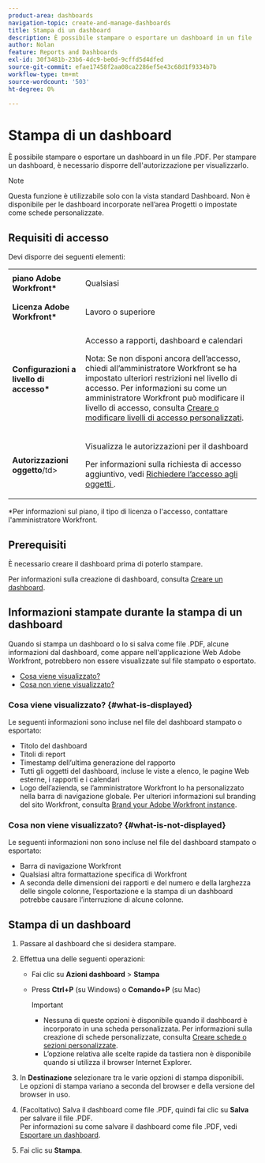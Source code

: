 ```yaml
---
product-area: dashboards
navigation-topic: create-and-manage-dashboards
title: Stampa di un dashboard
description: È possibile stampare o esportare un dashboard in un file .PDF. Per stampare un dashboard, è necessario disporre dell'autorizzazione per visualizzarlo.
author: Nolan
feature: Reports and Dashboards
exl-id: 30f3481b-23b6-4dc9-be0d-9cffd5d4dfed
source-git-commit: efae17458f2aa08ca2286ef5e43c68d1f9334b7b
workflow-type: tm+mt
source-wordcount: '503'
ht-degree: 0%

---
```


# Stampa di un dashboard

È possibile stampare o esportare un dashboard in un file .PDF. Per stampare un dashboard, è necessario disporre dell&#39;autorizzazione per visualizzarlo.

>[!NOTE]
>
>Questa funzione è utilizzabile solo con la vista standard Dashboard. Non è disponibile per le dashboard incorporate nell’area Progetti o impostate come schede personalizzate.

## Requisiti di accesso

Devi disporre dei seguenti elementi:

<table style="table-layout:auto"> 
 <col> 
 <col> 
 <tbody> 
  <tr> 
   <td role="rowheader"><strong>piano Adobe Workfront*</strong></td> 
   <td> <p>Qualsiasi</p> </td> 
  </tr> 
  <tr> 
   <td role="rowheader"><strong>Licenza Adobe Workfront*</strong></td> 
   <td> <p>Lavoro o superiore</p> </td> 
  </tr> 
  <tr> 
   <td role="rowheader"><strong>Configurazioni a livello di accesso*</strong></td> 
   <td> <p>Accesso a rapporti, dashboard e calendari</p> <p>Nota: Se non disponi ancora dell’accesso, chiedi all’amministratore Workfront se ha impostato ulteriori restrizioni nel livello di accesso. Per informazioni su come un amministratore Workfront può modificare il livello di accesso, consulta <a href="../../../administration-and-setup/add-users/configure-and-grant-access/create-modify-access-levels.md" class="MCXref xref">Creare o modificare livelli di accesso personalizzati</a>.</p> </td> 
  </tr> 
  <tr> 
   <td role="rowheader"><strong>Autorizzazioni oggetto</strong>/td&gt; 
   <td> <p>Visualizza le autorizzazioni per il dashboard</p> <p>Per informazioni sulla richiesta di accesso aggiuntivo, vedi <a href="../../../workfront-basics/grant-and-request-access-to-objects/request-access.md" class="MCXref xref">Richiedere l’accesso agli oggetti </a>.</p> </td> 
  </tr> 
 </tbody> 
</table>

&#42;Per informazioni sul piano, il tipo di licenza o l&#39;accesso, contattare l&#39;amministratore Workfront.

## Prerequisiti

È necessario creare il dashboard prima di poterlo stampare.

Per informazioni sulla creazione di dashboard, consulta [Creare un dashboard](../../../reports-and-dashboards/dashboards/creating-and-managing-dashboards/create-dashboard.md).

## Informazioni stampate durante la stampa di un dashboard

Quando si stampa un dashboard o lo si salva come file .PDF, alcune informazioni dal dashboard, come appare nell&#39;applicazione Web Adobe Workfront, potrebbero non essere visualizzate sul file stampato o esportato.

* [Cosa viene visualizzato?](#what-is-displayed)
* [Cosa non viene visualizzato?](#what-is-not-displayed)

### Cosa viene visualizzato? {#what-is-displayed}

Le seguenti informazioni sono incluse nel file del dashboard stampato o esportato:

* Titolo del dashboard
* Titoli di report
* Timestamp dell’ultima generazione del rapporto
* Tutti gli oggetti del dashboard, incluse le viste a elenco, le pagine Web esterne, i rapporti e i calendari
* Logo dell’azienda, se l’amministratore Workfront lo ha personalizzato nella barra di navigazione globale. Per ulteriori informazioni sul branding del sito Workfront, consulta [Brand your Adobe Workfront instance](../../../administration-and-setup/customize-workfront/brand-workfront/brand-your-workfront-instance.md).

### Cosa non viene visualizzato? {#what-is-not-displayed}

Le seguenti informazioni non sono incluse nel file del dashboard stampato o esportato:

* Barra di navigazione Workfront
* Qualsiasi altra formattazione specifica di Workfront
* A seconda delle dimensioni dei rapporti e del numero e della larghezza delle singole colonne, l’esportazione e la stampa di un dashboard potrebbe causare l’interruzione di alcune colonne.

## Stampa di un dashboard

1. Passare al dashboard che si desidera stampare.
1. Effettua una delle seguenti operazioni:

   * Fai clic su **Azioni dashboard** > **Stampa**

   * Press **Ctrl+P** (su Windows) o **Comando+P** (su Mac)

      >[!IMPORTANT]
      >
      >* Nessuna di queste opzioni è disponibile quando il dashboard è incorporato in una scheda personalizzata. Per informazioni sulla creazione di schede personalizzate, consulta [Creare schede o sezioni personalizzate](../../../workfront-basics/manage-your-account-and-profile/configuring-your-user-profile/create-custom-tabs.md).
      >* L’opzione relativa alle scelte rapide da tastiera non è disponibile quando si utilizza il browser Internet Explorer.


1. In **Destinazione** selezionare tra le varie opzioni di stampa disponibili.\
   Le opzioni di stampa variano a seconda del browser e della versione del browser in uso.

1. (Facoltativo) Salva il dashboard come file .PDF, quindi fai clic su **Salva** per salvare il file .PDF.\
   Per informazioni su come salvare il dashboard come file .PDF, vedi [Esportare un dashboard](../../../reports-and-dashboards/dashboards/creating-and-managing-dashboards/export-dashboard.md).

1. Fai clic su **Stampa**.
